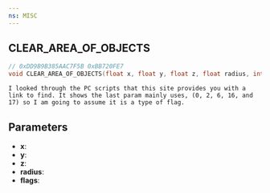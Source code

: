 ```yaml
---
ns: MISC
---
```

## CLEAR_AREA_OF_OBJECTS

```c
// 0xDD9B9B385AAC7F5B 0xBB720FE7
void CLEAR_AREA_OF_OBJECTS(float x, float y, float z, float radius, int flags);
```

```
I looked through the PC scripts that this site provides you with a link to find. It shows the last param mainly uses, (0, 2, 6, 16, and 17) so I am going to assume it is a type of flag.  
```

## Parameters
* **x**: 
* **y**: 
* **z**: 
* **radius**: 
* **flags**: 

